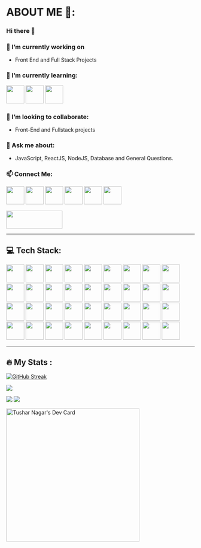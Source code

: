 # ABOUT ME 👋:

### Hi there 👋

### 🔭 I’m currently working on
- Front End and Full Stack Projects 

### 🌱 I’m currently learning:
<img src="https://github.com/dheereshagrwal/coloured-icons/blob/master/public/logos/technology/nextjs/nextjs-light.svg" height="48" width="48"> <img src="https://github.com/dheereshagrwal/coloured-icons/blob/master/public/logos/technology/aws/aws-light.svg" height="48" width="48"> <img src="https://github.com/veritablestudios/colored-icons/blob/master/public/logos/technology/graphql/graphql.svg" height="48" width="48">
   
### 👯 I’m looking to collaborate:
- Front-End and Fullstack projects

### 💬 Ask me about:
- JavaScript, ReactJS, NodeJS, Database and General Questions.

### 📫 Connect Me:
<img src="https://github.com/dheereshagrwal/coloured-icons/blob/master/public/logos/social%20media/x/x-light.svg" height="48" width="48"> <img src="https://github.com/dheereshagrwal/coloured-icons/blob/master/public/logos/social%20media/linkedin/linkedin.svg" height="48" width="48"> <img src="https://github.com/dheereshagrwal/coloured-icons/blob/master/public/logos/social%20media/discord/discord.svg" height="48" width="48"> <img src="https://github.com/dheereshagrwal/coloured-icons/blob/master/public/logos/technology/leetcode/leetcode-light.png" height="48" width="48"> <img src="https://github.com/dheereshagrwal/coloured-icons/blob/master/public/logos/social%20media/snapchat/snapchat.svg" height="48" width="48"> <img src="https://github.com/dheereshagrwal/coloured-icons/blob/master/public/logos/social%20media/instagram/instagram.svg" height="48" width="48">

<img src="https://github.com/DevFreAkeD/DevFreAkeD/assets/32740788/5f1d7e3d-8a06-4df9-a088-e02daca87aaf" height="48" width="150">


<!-- 📫 How to reach me: ...
- 😄 Pronouns: ...
- ⚡ Fun fact: ...
-->
---

## 💻 Tech Stack:
<img src="https://github.com/dheereshagrwal/colored-icons/blob/master/public/logos/technology/c/c.svg" height="48" width="48"> <img src="https://github.com/dheereshagrwal/colored-icons/blob/master/public/logos/technology/cpp/cpp.svg" height="48" width="48"> <img src="https://github.com/DevFreAkeD/colored-icons/blob/master/public/icons/python/python.svg" height="48" width="48"> <img src="https://github.com/dheereshagrwal/colored-icons/blob/master/public/logos/technology/html/html.svg" height="48" width="48"> <img src="https://github.com/dheereshagrwal/colored-icons/blob/master/public/logos/technology/css/css.svg" height="48" width="48"> <img src="https://github.com/dheereshagrwal/colored-icons/blob/master/public/logos/technology/javascript/javascript.svg" height="48" width="48"> <img src="https://github.com/dheereshagrwal/colored-icons/blob/master/public/logos/technology/typescript/typescript.svg" height="48" width="48"> <img src="https://github.com/dheereshagrwal/colored-icons/blob/master/public/logos/technology/mysql/mysql.svg" height="48" width="48"> <img src="https://github.com/dheereshagrwal/coloured-icons/blob/master/public/logos/technology/sqlite/sqlite.svg" height="48" width="48"> <img src="https://github.com/dheereshagrwal/colored-icons/blob/master/public/logos/technology/mongodb/mongodb.svg" height="48" width="48"> <img src="https://github.com/dheereshagrwal/colored-icons/blob/master/public/logos/technology/postgresql/postgresql.svg" height="48" width="48" /> <img src="https://github.com/dheereshagrwal/colored-icons/blob/master/public/logos/technology/npm/npm.svg" height="48" width="48"> <img src="https://github.com/dheereshagrwal/colored-icons/blob/master/public/logos/technology/nodejs/nodejs.svg" height="48" width="48"> <img src="https://github.com/DevFreAkeD/colored-icons/blob/master/public/icons/expressjs/expressjs.svg" height="48" width="48"> <img src="https://github.com/dheereshagrwal/colored-icons/blob/master/public/logos/technology/react/react.svg" height="48" width="48"> <img src="https://github.com/dheereshagrwal/coloured-icons/blob/master/public/logos/technology/nextjs/nextjs-light.svg" height="48" width="48"> <img src="https://github.com/DevFreAkeD/colored-icons/blob/master/public/icons/vuejs/vuejs.svg" height="48" width="48"> <img src="https://github.com/dheereshagrwal/colored-icons/blob/master/public/logos/technology/bootstrap/bootstrap.svg" height="48" width="48"> <img src="https://github.com/dheereshagrwal/colored-icons/blob/master/public/logos/technology/tailwindcss/tailwindcss.svg" height="48" width="48"> <img src="https://github.com/dheereshagrwal/coloured-icons/blob/master/public/logos/technology/git/git.svg" height="48" width="48">  <img src="https://github.com/dheereshagrwal/coloured-icons/blob/master/public/logos/technology/github/github-light.svg" height="48" width="48"> <img src="https://github.com/dheereshagrwal/colored-icons/blob/master/public/logos/technology/vercel/vercel-light.svg" height="48" width="48"> <img src="https://github.com/dheereshagrwal/coloured-icons/blob/master/public/logos/technology/netlify/netlify.svg" height="48" width="48"> <img src="https://github.com/dheereshagrwal/coloured-icons/blob/master/public/logos/technology/render/render.svg" height="48" width="48"> <img src="https://github.com/dheereshagrwal/coloured-icons/blob/master/public/logos/technology/redux/redux.svg" height="48" width="48"> <img src="https://github.com/dheereshagrwal/coloured-icons/blob/master/public/logos/technology/firebase/firebase.svg" height="48" width="48"> <img src="https://github.com/dheereshagrwal/coloured-icons/blob/master/public/logos/technology/sanity/sanity.svg" height="48" width="48"> <img src="https://authenticator.2stable.com/assets/img/2fa-services/Icons/clerk.com.svg" height="48" width="48"> <img src="https://github.com/dheereshagrwal/coloured-icons/blob/master/public/logos/technology/discordjs/discordjs.svg" height="48" width="48"> <img src="https://github.com/dheereshagrwal/coloured-icons/blob/master/public/logos/technology/oauth/oauth.svg" height="48" width="48"> <img src="https://github.com/dheereshagrwal/coloured-icons/blob/master/public/logos/technology/aws/aws-light.svg" height="48" width="48"> <img src="https://github.com/dheereshagrwal/coloured-icons/blob/master/public/logos/technology/shadcn/shadcn-light.png" height="48" width="48"> <img src="https://github.com/dheereshagrwal/coloured-icons/blob/master/public/logos/financial%20services/stripe/stripe.jpeg" height="48" width="48"> <img src="https://github.com/dheereshagrwal/coloured-icons/blob/master/public/logos/technology/tensorflow/tensorflow.svg" height="48" width="48"> <img src="https://github.com/dheereshagrwal/coloured-icons/blob/master/public/logos/technology/opencv/opencv.svg" height="48" width="48"> <img src="https://github.com/dheereshagrwal/coloured-icons/blob/master/public/logos/technology/sequelize/sequelize.svg" height="48" width="48">


---

## :fire: My Stats :
[![GitHub Streak](https://streak-stats.demolab.com?user=DevFreAkeD&theme=github-dark)](https://git.io/streak-stats)

![](http://github-profile-summary-cards.vercel.app/api/cards/profile-details?username=DevFreAkeD&theme=github_dark)

![](http://github-profile-summary-cards.vercel.app/api/cards/repos-per-language?username=DevFreAkeD&theme=github_dark)    ![](http://github-profile-summary-cards.vercel.app/api/cards/most-commit-language?username=DevFreAkeD&theme=github_dark)

<a href="https://app.daily.dev/freaked"><img src="https://api.daily.dev/devcards/v2/D6SPjTkUrRXT4T7Avt1Db.png?type=default&r=aca" width="356" alt="Tushar Nagar's Dev Card"/></a>
